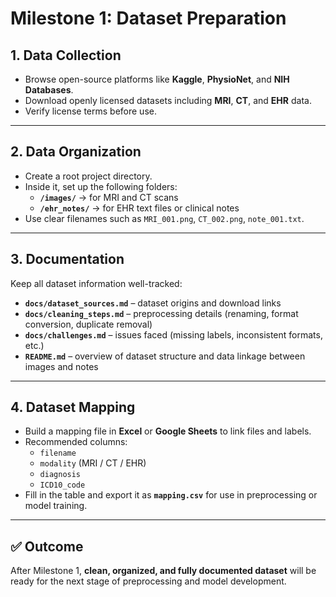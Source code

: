 # Milestone 1: Dataset Preparation

## 1. Data Collection
- Browse open-source platforms like **Kaggle**, **PhysioNet**, and **NIH Databases**.  
- Download openly licensed datasets including **MRI**, **CT**, and **EHR** data.  
- Verify license terms before use.

---

## 2. Data Organization
- Create a root project directory.  
- Inside it, set up the following folders:
  - **`/images/`** → for MRI and CT scans  
  - **`/ehr_notes/`** → for EHR text files or clinical notes  
- Use clear filenames such as `MRI_001.png`, `CT_002.png`, `note_001.txt`.

---

## 3. Documentation
Keep all dataset information well-tracked:

- **`docs/dataset_sources.md`** – dataset origins and download links  
- **`docs/cleaning_steps.md`** – preprocessing details (renaming, format conversion, duplicate removal)  
- **`docs/challenges.md`** – issues faced (missing labels, inconsistent formats, etc.)  
- **`README.md`** – overview of dataset structure and data linkage between images and notes

---

## 4. Dataset Mapping
- Build a mapping file in **Excel** or **Google Sheets** to link files and labels.  
- Recommended columns:
  - `filename`  
  - `modality` (MRI / CT / EHR)  
  - `diagnosis`  
  - `ICD10_code`  
- Fill in the table and export it as **`mapping.csv`** for use in preprocessing or model training.

---

## ✅ Outcome
After Milestone 1,  **clean, organized, and fully documented dataset** will be ready for the next stage of preprocessing and model development.
